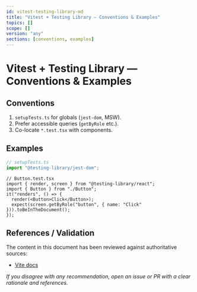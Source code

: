 ```yaml
---
id: vitest-testing-library-md
title: "Vitest + Testing Library — Conventions & Examples"
topics: []
scope: []
version: "any"
sections: [conventions, examples]
---
```

# Vitest + Testing Library — Conventions & Examples

## Conventions
1. `setupTests.ts` for globals (`jest-dom`, MSW).
2. Prefer accessible queries (`getByRole` etc.).
3. Co-locate `*.test.tsx` with components.

## Examples
```ts
// setupTests.ts
import "@testing-library/jest-dom";
```
```tsx
// Button.test.tsx
import { render, screen } from "@testing-library/react";
import { Button } from "./Button";
it("renders", () => {
  render(<Button>Click</Button>);
  expect(screen.getByRole("button", { name: "Click" })).toBeInTheDocument();
});
```

## References / Validation

The content in this document has been reviewed against authoritative sources:
- [Vite docs](https://vitejs.dev/guide/)

_If you disagree with any recommendation, open an issue or PR with a clear rationale and references._


